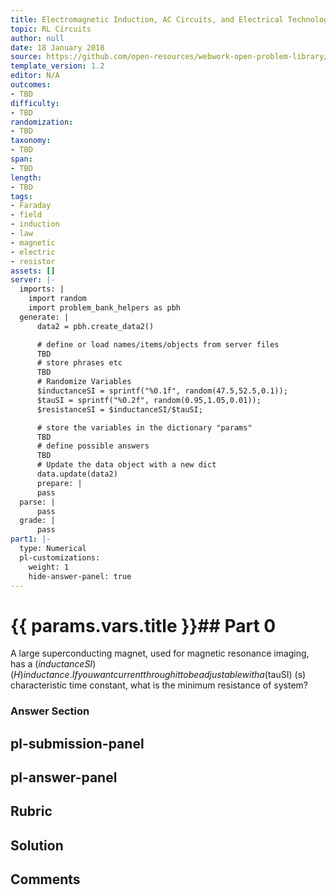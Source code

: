 ```yaml
---
title: Electromagnetic Induction, AC Circuits, and Electrical Technologies
topic: RL Circuits
author: null
date: 18 January 2018
source: https://github.com/open-resources/webwork-open-problem-library/tree/master/Contrib/BrockPhysics/College_Physics_Urone/23.Electromagnetic_Induction_AC_Circuits_and_Electrical_Technologies/23-10.RL_Circuits/NU_U17_23_10_003.pg
template_version: 1.2
editor: N/A
outcomes:
- TBD
difficulty:
- TBD
randomization:
- TBD
taxonomy:
- TBD
span:
- TBD
length:
- TBD
tags:
- Faraday
- field
- induction
- law
- magnetic
- electric
- resistor
assets: []
server: |-
  imports: |
    import random
    import problem_bank_helpers as pbh
  generate: |
      data2 = pbh.create_data2()

      # define or load names/items/objects from server files
      TBD
      # store phrases etc
      TBD
      # Randomize Variables
      $inductanceSI = sprintf("%0.1f", random(47.5,52.5,0.1));
      $tauSI = sprintf("%0.2f", random(0.95,1.05,0.01));
      $resistanceSI = $inductanceSI/$tauSI;

      # store the variables in the dictionary "params"
      TBD
      # define possible answers
      TBD
      # Update the data object with a new dict
      data.update(data2)
      prepare: |
      pass
  parse: |
      pass
  grade: |
      pass
part1: |-
  type: Numerical
  pl-customizations:
    weight: 1
    hide-answer-panel: true
---
```


# {{ params.vars.title }}## Part 0 
A large superconducting magnet, used for magnetic resonance imaging, has a ($inductanceSI) (H) inductance. If you want current through it to be adjustable with a ($tauSI) (s) characteristic time constant, what is the minimum resistance of system? 


### Answer Section 


## pl-submission-panel 


## pl-answer-panel 


## Rubric 


## Solution 


## Comments 


